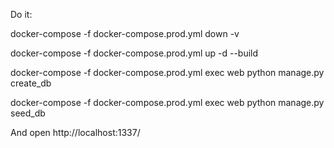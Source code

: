 Do it:

docker-compose -f docker-compose.prod.yml down -v

docker-compose -f docker-compose.prod.yml up -d --build

docker-compose -f docker-compose.prod.yml exec web python manage.py create_db

docker-compose -f docker-compose.prod.yml exec web python manage.py seed_db


And open http://localhost:1337/
